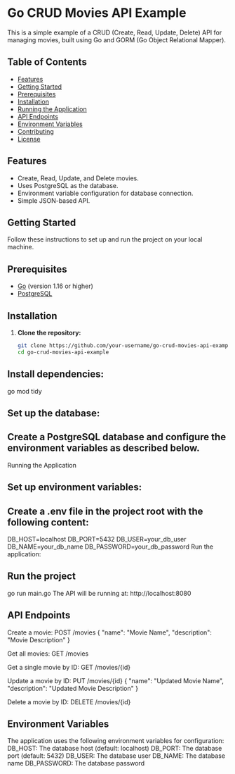 # Go CRUD Movies API Example
This is a simple example of a CRUD (Create, Read, Update, Delete) API for managing movies, built using Go and GORM (Go Object Relational Mapper).

## Table of Contents
- [Features](#features)
- [Getting Started](#getting-started)
- [Prerequisites](#prerequisites)
- [Installation](#installation)
- [Running the Application](#running-the-application)
- [API Endpoints](#api-endpoints)
- [Environment Variables](#environment-variables)
- [Contributing](#contributing)
- [License](#license)

## Features
- Create, Read, Update, and Delete movies.
- Uses PostgreSQL as the database.
- Environment variable configuration for database connection.
- Simple JSON-based API.

## Getting Started
Follow these instructions to set up and run the project on your local machine.

## Prerequisites
- [Go](https://golang.org/dl/) (version 1.16 or higher)
- [PostgreSQL](https://www.postgresql.org/download/)

## Installation
1. **Clone the repository:**

   ```sh
   git clone https://github.com/your-username/go-crud-movies-api-example.git
   cd go-crud-movies-api-example
## Install dependencies:
go mod tidy

## Set up the database:
## Create a PostgreSQL database and configure the environment variables as described below.
Running the Application

## Set up environment variables:
## Create a .env file in the project root with the following content:
DB_HOST=localhost
DB_PORT=5432
DB_USER=your_db_user
DB_NAME=your_db_name
DB_PASSWORD=your_db_password
Run the application:

## Run the project
go run main.go
The API will be running at:
http://localhost:8080


## API Endpoints
Create a movie:
POST /movies
{
  "name": "Movie Name",
  "description": "Movie Description"
}

Get all movies:
GET /movies

Get a single movie by ID:
GET /movies/{id}

Update a movie by ID:
PUT /movies/{id}
{
  "name": "Updated Movie Name",
  "description": "Updated Movie Description"
}

Delete a movie by ID:
DELETE /movies/{id}

## Environment Variables
The application uses the following environment variables for configuration:
DB_HOST: The database host (default: localhost)
DB_PORT: The database port (default: 5432)
DB_USER: The database user
DB_NAME: The database name
DB_PASSWORD: The database password

